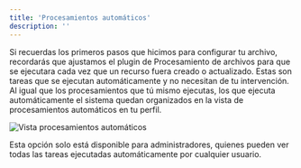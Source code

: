 ```yaml
---
title: 'Procesamientos automáticos'
description: ''
---
```


Si recuerdas los primeros pasos que hicimos para configurar tu archivo, recordarás que ajustamos el plugin de Procesamiento de archivos para que se ejecutara cada vez que un recurso fuera creado o actualizado. Estas son tareas que se ejecutan automáticamente y no necesitan de tu intervención. Al igual que los procesamientos que tú mismo ejecutas, los que ejecuta automáticamente el sistema quedan organizados en la vista de procesamientos automáticos en tu perfil.

![Vista procesamientos automáticos](/archihub.github.io/imagenes/procesamientos_auto.png)

Esta opción solo está disponible para administradores, quienes pueden ver todas las tareas ejecutadas automáticamente por cualquier usuario.